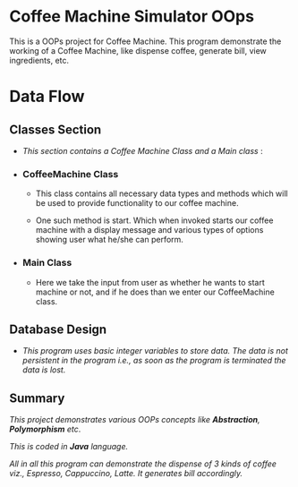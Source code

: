 
# Coffee Machine Simulator OOps


This is a OOPs project for Coffee Machine.
This program demonstrate the working of a Coffee Machine, like dispense coffee, generate bill, view ingredients, etc.

# Data Flow

## Classes Section
-   *This section contains a Coffee Machine Class and a Main class* :

* ### CoffeeMachine Class
    - This class contains all necessary data types and methods which will be used to provide functionality to our coffee machine. 

    - One such method is start. Which when invoked starts our coffee machine with a display message and various types of options showing user what he/she can perform.


* ### Main Class
    - Here we take the input from user as whether he wants to start machine or not, and if he does than we enter our CoffeeMachine class.

## Database Design
- *This program uses basic integer variables to store data. The data is not persistent in the program i.e., as soon as the program is terminated the data is lost.*

## Summary

*This project demonstrates various OOPs concepts like **Abstraction**, **Polymorphism** etc*.

*This is coded in **Java** language.*

*All in all this program can demonstrate the dispense of 3 kinds of coffee viz., Espresso, Cappuccino, Latte. It generates bill accordingly.*




